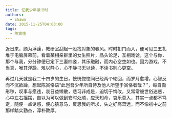 ```yaml
---
title: 忆我少年读书时
authors:
  - Shawn
date: 2015-11-25T04:03:00
tags:
  - 陈寅恪
---
```



近日来，颇为浮躁，教研室刮起一股找对象的春风。时时扣门而入，便可见三五扎堆于电脑屏幕前，看着某相亲群里的女生照片，品头论足，互相戏谑，这个与你，那个与我，分分钟便已定下三妻四妾，其乐融融，而内心空空如也。固为游戏，不当真，唯其浮躁，难以静心，心不静书无以读，不读书则心更空。


<!-- more -->

再过几天就是我二十四岁的生日，恍恍惚惚间已经两个轮回，而岁月愈增，心智反而不沉欲躁，想起陈寅恪语“此岂吾少年所自恃及他人所望于寅恪者哉？”，每自惭形秽，叹事与愿违，哀日益懒散，悲习非成是，迫切于悔改，又常常被世俗迷惑，心中左右摇摆，自以为可以做到安时处顺，应天知命，哀乐莫入，其实一点都不笃定，随便一点诱惑，便心猿意马，反思我的所求，失之好高骛远，而不像初中之前那样踏实勤奋，淳朴敦厚。